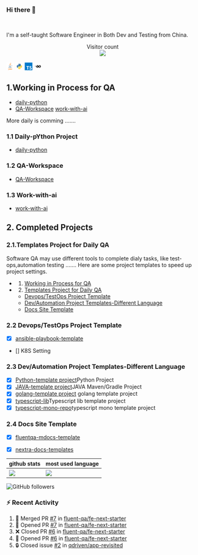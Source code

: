 ### Hi there 👋

<!-- <p align="center">
    <a href="https://github.com/qdriven">
    <img width="80%" src="./assets/me-notion-png.png">
</p> -->

<br />

I'm a self-taught Software Engineer in Both Dev and Testing from China. 
<p align="center">
  Visitor count<br>
  <img src="https://profile-counter.glitch.me/qdriven/count.svg" />
</p>
<code><img height="20" src="https://raw.githubusercontent.com/github/explore/5b3600551e122a3277c2c5368af2ad5725ffa9a1/topics/java/java.png"></code>
<code><img height="20" src="https://raw.githubusercontent.com/github/explore/80688e429a7d4ef2fca1e82350fe8e3517d3494d/topics/python/python.png"></code>
<code><img height="20" src="https://raw.githubusercontent.com/github/explore/80688e429a7d4ef2fca1e82350fe8e3517d3494d/topics/typescript/typescript.png"></code>
<code><img height="20" src="https://raw.githubusercontent.com/github/explore/80688e429a7d4ef2fca1e82350fe8e3517d3494d/topics/go/go.png"></code>


## 1.Working in Process for QA

- [daily-python](https://github.com/fluent-qa/Daily-python)
- [QA-Workspace](https://github.com/fluent-qa/fluentqa-workspace.git)
  [work-with-ai](https://github.com/qdriven/work-with-ai)

More daily is comming .......

### 1.1 Daily-pYthon Project

- [daily-python](https://github.com/fluent-qa/Daily-python)

### 1.2 QA-Workspace

- [QA-Workspace](https://github.com/fluent-qa/fluentqa-workspace.git)

### 1.3 Work-with-ai

- [work-with-ai](https://github.com/qdriven/work-with-ai)

## 2. Completed Projects
### 2.1.Templates Project for Daily QA

Software QA may use different tools to complete dialy tasks, like test-ops,automation testing .......
Here are some project templates to speed up project settings.
- 1. [Working in Process for QA](#working-in-process-for-qa)
- 2. [Templates Project for Daily QA](#2templates-project-for-daily-qa)
  - [Devops/TestOps Project Template](#devopstestops-project-template)
  - [Dev/Automation Project Templates-Different Language](#devautomation-project-templates-different-language)
  - [Docs Site Template](#docs-site-template)


### 2.2 Devops/TestOps Project Template

- [X] [ansible-playbook-template](https://github.com/qdriven/ansible-playbook-templates.git)
- [] K8S Setting

### 2.3 Dev/Automation Project Templates-Different Language

- [X] [Python-template project](ttps://github.com/fluent-qa/fluentqa-pytpl.git)Python Project
- [X] [JAVA-template project](https://github.com/fluent-qa/fluent-java-tpl.git)JAVA Maven/Gradle Project
- [X] [golang-template project](https://github.com/fluent-qa/fluentqa-gotpl.git) golang template project
- [X] [typescript-lib](https://github.com/fluent-qa/ts-lib-starter)Typescript lib template project
- [X] [typescript-mono-repo](https://github.com/qdriven/mono-ts-starter.git)typescript mono template project

### 2.4 Docs Site Template

- [X] [fluentqa-mdocs-template](https://github.com/qdriven/fluentqa-md-docs-template.git)
- [X] [nextra-docs-templates](https://github.com/qdriven/docs-templates)





<!--
**qdriven/qdriven** is a ✨ _special_ ✨ repository because its `README.md` (this file) appears on your GitHub profile.
!-->
|github stats|most used language |
|--------------------|--------------------------------------------|
|<a href="https://github-readme-stats.vercel.app/api?username=qdriven&show_icons=true&hide_border=true&show_icons=true&count_private=true&theme=buefy&include_all_commits=true"><img align="center" src="https://github-readme-stats.vercel.app/api?username=qdriven&show_icons=true&hide_border=true&show_icons=true&count_private=true&theme=buefy&include_all_commits=true" /></a>| <a href="https://github-readme-stats.vercel.app/api/top-langs/?username=qdriven&layout=compact&theme=buefy&hide_border=true"><img align="center" src="https://github-readme-stats.vercel.app/api/top-langs/?username=qdriven&layout=compact&theme=buefy&hide_border=true" /></a>|


![GitHub followers](https://img.shields.io/github/followers/qdriven?label=Follow&style=social)

### :zap: Recent Activity

<!--START_SECTION:activity-->
1. 🎉 Merged PR [#7](https://github.com/fluent-qa/fe-next-starter/pull/7) in [fluent-qa/fe-next-starter](https://github.com/fluent-qa/fe-next-starter)
2. 💪 Opened PR [#7](https://github.com/fluent-qa/fe-next-starter/pull/7) in [fluent-qa/fe-next-starter](https://github.com/fluent-qa/fe-next-starter)
3. ❌ Closed PR [#6](https://github.com/fluent-qa/fe-next-starter/pull/6) in [fluent-qa/fe-next-starter](https://github.com/fluent-qa/fe-next-starter)
4. 💪 Opened PR [#6](https://github.com/fluent-qa/fe-next-starter/pull/6) in [fluent-qa/fe-next-starter](https://github.com/fluent-qa/fe-next-starter)
5. 🔒 Closed issue [#2](https://github.com/qdriven/app-revisited/issues/2) in [qdriven/app-revisited](https://github.com/qdriven/app-revisited)
<!--END_SECTION:activity-->


<!-- ### Working In Process

- [low-code-study](https://github.com/qdriven/low-code-way)
- [python lessons for QA](https://github.com/qdriven/py-for-qa) -->
